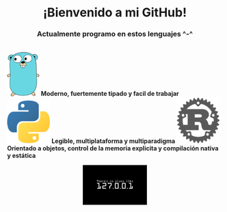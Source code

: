 <h1 align=center>¡Bienvenido a mi GitHub!</h1>
<h3 align=center>Actualmente programo en estos lenguajes ^-^</h3>
</br>
<img src="https://raw.githubusercontent.com/nezu-lab/nezu-lab/main/golang.png" alt="Go" width="75"> <b>Moderno, fuertemente tipado y facil de trabajar</b>
<img src="https://raw.githubusercontent.com/nezu-lab/nezu-lab/main/python.png" alt="Python" width="100"> <b>Legible, multiplataforma y multiparadigma</b>
<img src="https://raw.githubusercontent.com/nezu-lab/nezu-lab/main/rust.png" alt="Rust" width="100"> <b>Orientado a objetos, control de la memoria explicita y compilación nativa y estática</b>
<p align="center"><img src="https://raw.githubusercontent.com/nezu-lab/nezu-lab/main/images%20(3).png" alt="There's no place like 127.0.0.1" width="150"></p>
